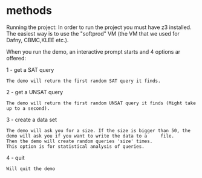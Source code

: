 # methods

Running the project:
In order to run the project you must have z3 installed. The easiest way is to use the "softprod" VM (the VM that we used for 
Dafny, CBMC,KLEE etc.).

When you run the demo, an interactive prompt starts and 4 options ar offered:

1 - get a SAT query

    The demo will return the first random SAT query it finds.
    
2 - get a UNSAT query

    The demo will return the first random UNSAT query it finds (Might take up to a second). 
    
3 - create a data set

    The demo will ask you for a size. If the size is bigger than 50, the demo will ask you if you want to write the data to a     file. 
    Then the demo will create random queries 'size' times.
    This option is for statistical analysis of queries.

4 - quit

    Will quit the demo 
